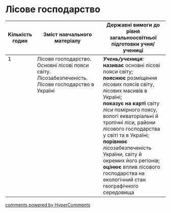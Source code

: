 <div id="hypercomments_widget" class="js-hypercomments-widget invisible"></div>

# Лісове господарство

<table>
  <tr>
    <td width="10%" align="center"><b>Кількість годин</b></td>  
    <td width="45%" align="center"><b>Зміст навчального матеріалу</b></td>
    <td width="45%" align="center"><b>Державні вимоги до рівня загальноосвітньої підготовки учня/учениці</b></td>
  </tr>
<tbody>
  <tr>
<td width="10%" style="vertical-align:top !important;">1</td>
    <td width="45%" style="vertical-align:top !important;">
Лісове господарство. Основні лісові пояси світу. Лісозабезпеченість. Лісове господарство в Україні
</td>
    <td width="45%" style="vertical-align:top !important;">
<i><b>Учень/учениця:</b></i><br>
<b>називає</b> основні лісові пояси світу;<br>
<b>пояснює</b> розміщення лісових поясів світу, лісових масивів в Україні;<br>
<b>показує на карті</b> світу ліси помірного поясу, вологі екваторіальні й тропічні ліси, райони лісового господарства у світі та в Україні;<br>
<b>порівнює</b> лісозабезпеченість України, світу й окремих його регіонів;<br>
<b>оцінює</b> вплив лісового господарства на екологічний стан географічного середовища</td>
  </tr>
</tbody>
</table>

<div class="js-hypercomments-container">
<a href="http://hypercomments.com" class="hc-link" title="comments widget">comments powered by HyperComments</a>
</div>